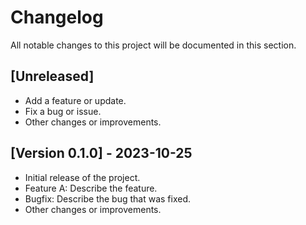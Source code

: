 # Changelog

All notable changes to this project will be documented in this section.

## [Unreleased]

- Add a feature or update.
- Fix a bug or issue.
- Other changes or improvements.

## [Version 0.1.0] - 2023-10-25

- Initial release of the project.
- Feature A: Describe the feature.
- Bugfix: Describe the bug that was fixed.
- Other changes or improvements.